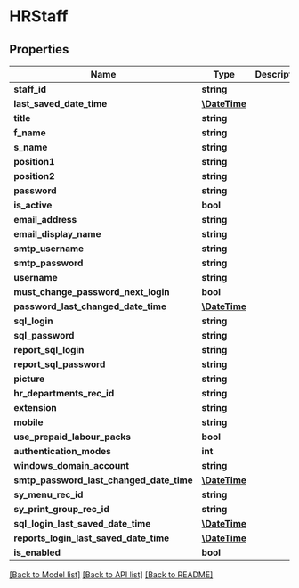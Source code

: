 # HRStaff

## Properties
Name | Type | Description | Notes
------------ | ------------- | ------------- | -------------
**staff_id** | **string** |  | [optional] 
**last_saved_date_time** | [**\DateTime**](\DateTime.md) |  | [optional] 
**title** | **string** |  | [optional] 
**f_name** | **string** |  | [optional] 
**s_name** | **string** |  | [optional] 
**position1** | **string** |  | [optional] 
**position2** | **string** |  | [optional] 
**password** | **string** |  | [optional] 
**is_active** | **bool** |  | [optional] 
**email_address** | **string** |  | [optional] 
**email_display_name** | **string** |  | [optional] 
**smtp_username** | **string** |  | [optional] 
**smtp_password** | **string** |  | [optional] 
**username** | **string** |  | [optional] 
**must_change_password_next_login** | **bool** |  | [optional] 
**password_last_changed_date_time** | [**\DateTime**](\DateTime.md) |  | [optional] 
**sql_login** | **string** |  | [optional] 
**sql_password** | **string** |  | [optional] 
**report_sql_login** | **string** |  | [optional] 
**report_sql_password** | **string** |  | [optional] 
**picture** | **string** |  | [optional] 
**hr_departments_rec_id** | **string** |  | [optional] 
**extension** | **string** |  | [optional] 
**mobile** | **string** |  | [optional] 
**use_prepaid_labour_packs** | **bool** |  | [optional] 
**authentication_modes** | **int** |  | [optional] 
**windows_domain_account** | **string** |  | [optional] 
**smtp_password_last_changed_date_time** | [**\DateTime**](\DateTime.md) |  | [optional] 
**sy_menu_rec_id** | **string** |  | [optional] 
**sy_print_group_rec_id** | **string** |  | [optional] 
**sql_login_last_saved_date_time** | [**\DateTime**](\DateTime.md) |  | [optional] 
**reports_login_last_saved_date_time** | [**\DateTime**](\DateTime.md) |  | [optional] 
**is_enabled** | **bool** |  | [optional] 

[[Back to Model list]](../README.md#documentation-for-models) [[Back to API list]](../README.md#documentation-for-api-endpoints) [[Back to README]](../README.md)


